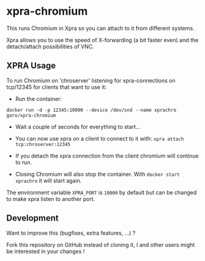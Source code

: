 # xpra-chromium

This runs Chromium in Xpra so you can attach to it from different systems.

Xpra allows you to use the speed of X-forwarding (a bit faster even) and the detach/attach possibilities of VNC.

## XPRA Usage

To run Chromium on 'chroserver' listening for xpra-connections on tcp/12345 for clients that want to use it:

* Run the container:

`docker run -d -p 12345:10000 --device /dev/snd --name xprachro garo/xpra-chromium`

* Wait a couple of seconds for everything to start...

* You can now use xpra on a client to connect to it with: `xpra attach tcp:chroserver:12345`

* If you detach the xpra connection from the client chromium will continue to run.

* Closing Chromium will also stop the container. With `docker start xprachro` it will start again.

The environment variable `XPRA_PORT` is `10000` by default but can be changed to make xpra listen to another port.

## Development
Want to improve this (bugfixes, extra features, ...) ?

Fork this repository on GitHub instead of cloning it,
I and other users might be interested in your changes !
